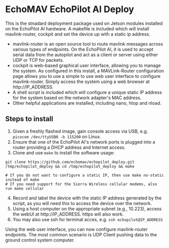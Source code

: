 # EchoMAV EchoPilot AI Deploy

This is the stnadard deployment package used on Jetson modules installed on the EchoPilot AI hardware.
A makefile is included which will install mavlink-router, cockpit and set the device up with a static ip address.

- mavlink-router is an open source tool to route mavlink messages across various types of endpoints. On the EchoPilot AI, it is used to accept serial data from the autopilot and act as a client or server using either UDP or TCP for packets.
- cockpit is web-based graphical user interface, allowing you to manage the system. As configured in this install, a MAVLink-Router configuration page allows you to use a simple to use web user interface to configure mavlink-router. Simply access the system using a web browser at http://IP_ADDRESS.
- A shell script is included which will configure a unique static IP address for the system based on the network adapter's MAC address.
- Other helpful applications are installed, including nano, htop and nload.

## Steps to install

1. Given a freshly flashed image, gain console access via USB, e.g. `picocom /dev/ttyUSB0 -b 115200` on Linux.
2. Ensure that one of the EchoPilot AI's network ports is plugged into a router providing a DHCP address and Internet access.
3. Clone and use `make` to install the software
usage:  
```
git clone https://github.com/echomav/echopilot_deploy.git /tmp/echopilot_deploy && cd /tmp/echopilot_deploy && make

# If you do not want to configure a static IP, then use make no-static instead of make
# If you need support for the Sierra Wireless cellular modems, also run make cellular
```

4. Record and label the device with the static IP address generated by the script, as you will need this to access the device over the network.
5. Using a host computer on the appropriate subnet (e.g., 10.223), access the webUI at http://IP_ADDRESS. https will also work.
6. You may also use ssh for terminal acces, e.g. `ssh echopilot@IP_ADDRESS`

Using the web user interface, you can now configure mavlink-router endpoints. The most common scenario is UDP Client pushing data to the ground control system computer.


